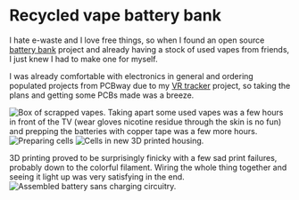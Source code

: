 
# Recycled vape battery bank

I hate e-waste and I love free things, so when I found an open source [battery bank]("https://github.com/chrisdoelcreates/vape-power-bank") project and already having a stock of used vapes from friends, I just knew I had to make one for myself.

I was already comfortable with electronics in general and ordering populated projects from PCBway due to my [VR tracker](Vr-tracker.html) project, so taking the plans and getting some PCBs made was a breeze.

<img src="images/vape1.jpg" alt="Box of scrapped vapes.">
Taking apart some used vapes was a few hours in front of the TV (wear gloves nicotine residue through the skin is no fun) and prepping the batteries with copper tape was a few more hours.
<img src="images/vape4.jpg" alt="Preparing cells">
<img src="images/vape2.jpg" alt="Cells in new 3D printed housing.">

3D printing proved to be surprisingly finicky with a few sad print failures, probably down to the colorful filament.
Wiring the whole thing together and seeing it light up was very satisfying in the end.
<img src="images/vape3.jpg" alt="Assembled battery sans charging circuitry."> 
